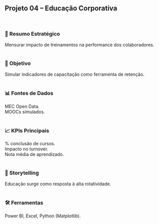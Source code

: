 ## Projeto 04 – Educação Corporativa  
</br>

### 📌 Resumo Estratégico
Mensurar impacto de treinamentos na performance dos colaboradores.  
</br>

### 🎯 Objetivo
Simular indicadores de capacitação como ferramenta de retenção.  
</br>

### 📊 Fontes de Dados
MEC Open Data.  
MOOCs simulados.  
</br>

### 📈 KPIs Principais
% conclusão de cursos.  
Impacto no turnover.  
Nota média de aprendizado.  
</br>

### 📖 Storytelling
Educação surge como resposta à alta rotatividade.  
</br>

### 🛠️ Ferramentas
Power BI, Excel, Python (Matplotlib).
